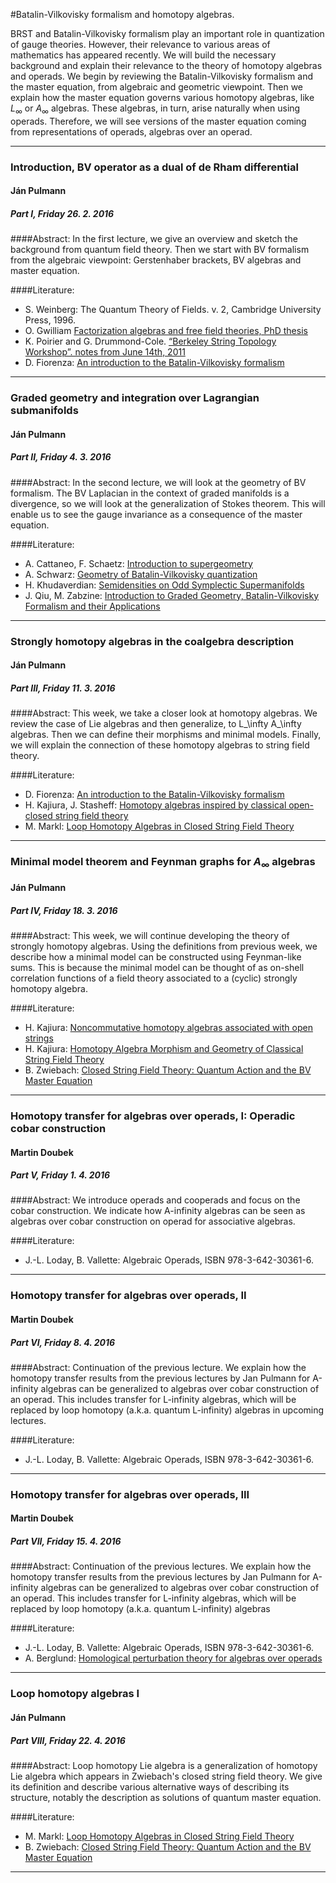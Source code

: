 #Batalin-Vilkovisky formalism and homotopy algebras.         


BRST and Batalin-Vilkovisky formalism
 play an important role in quantization of gauge theories. However, 
their relevance to various areas of mathematics has appeared recently. 
We will build the necessary background and explain their relevance to 
the theory of homotopy algebras and operads.
    We begin by reviewing the Batalin-Vilkovisky
 formalism and the master equation, from algebraic and geometric 
viewpoint. Then we explain how the master equation governs various 
homotopy algebras, like $L_\infty$ or $A_\infty$ algebras. These 
algebras, in turn, arise naturally when using operads. Therefore, 
we will see versions of the master equation coming from representations of operads, 
algebras over an operad.


-----------

### Introduction, BV operator as a dual of de Rham differential
#### Ján Pulmann
##### Part I, Friday 26. 2. 2016

####Abstract:
In the first lecture, we give an overview and sketch the background from quantum field theory. 
Then we start with BV formalism from the algebraic viewpoint: Gerstenhaber brackets, BV algebras and master equation.

####Literature:
* S. Weinberg: The Quantum Theory of Fields. v. 2, Cambridge University Press, 1996.
* O. Gwilliam [Factorization algebras and free field theories, PhD thesis](http://people.mpim-bonn.mpg.de/gwilliam/thesis.pdf)
* K. Poirier and G. Drummond-Cole. [“Berkeley String Topology Workshop”. notes from June 14th, 2011](http://cgp.ibs.re.kr/~gabriel/notes/sum11/strings_jun_14.pdf)
* D. Fiorenza: [An introduction to the Batalin-Vilkovisky formalism](http://arxiv.org/abs/math/0402057)

-----------

### Graded geometry and integration over Lagrangian submanifolds
#### Ján Pulmann
##### Part II, Friday 4. 3. 2016

####Abstract:
 In the second lecture,  we will look at the geometry of BV formalism. The BV Laplacian
 in the context of graded manifolds is a divergence, so we will look at 
the generalization of Stokes theorem. This will enable us to see the 
gauge invariance as a consequence of the master equation. 

####Literature:
* A. Cattaneo, F. Schaetz: [Introduction to supergeometry](http://arxiv.org/abs/1011.3401)
* A. Schwarz: [Geometry of Batalin-Vilkovisky quantization](http://arxiv.org/abs/hep-th/9205088)
* H. Khudaverdian: [Semidensities on Odd Symplectic Supermanifolds](http://arxiv.org/abs/math/0012256)
* J. Qiu, M. Zabzine: [Introduction to Graded Geometry, Batalin-Vilkovisky Formalism and their Applications](http://arxiv.org/abs/1105.2680)

-----------

### Strongly homotopy algebras in the coalgebra description
#### Ján Pulmann
##### Part III, Friday 11. 3. 2016


####Abstract:
  This week, we take a closer look at homotopy algebras. We review the 
case of Lie algebras and then generalize, to L_\infty A_\infty algebras.
 Then we can define their morphisms and minimal models. Finally, we will
 explain the connection of these homotopy algebras to string field 
theory.

####Literature:
* D. Fiorenza: [An introduction to the Batalin-Vilkovisky formalism](http://arxiv.org/abs/math/0402057)
* H. Kajiura, J. Stasheff: [Homotopy algebras inspired by classical open-closed string field theory](http://arxiv.org/abs/math/0410291)
* M. Markl: [Loop Homotopy Algebras in Closed String Field Theory](http://arxiv.org/abs/hep-th/9711045)

----------

### Minimal model theorem and Feynman graphs for $A_\infty$ algebras
#### Ján Pulmann
##### Part IV, Friday 18. 3. 2016

####Abstract:
This week, we will continue developing the theory of strongly homotopy algebras. Using the definitions from
previous week, we describe how a minimal model can be constructed using Feynman-like sums. This is because the minimal
model can be thought of as on-shell correlation functions of a field theory associated to a (cyclic) strongly homotopy algebra.

####Literature:
* H. Kajiura: [Noncommutative homotopy algebras associated with open strings](http://arxiv.org/abs/math/0306332)
* H. Kajiura: [Homotopy Algebra Morphism and Geometry of Classical String Field Theory](http://arxiv.org/abs/hep-th/0112228)
* B. Zwiebach: [Closed String Field Theory: Quantum Action and the BV Master Equation](http://arxiv.org/abs/hep-th/9206084)

----------

### Homotopy transfer for algebras over operads, I:  Operadic cobar construction
#### Martin Doubek
##### Part V, Friday 1. 4. 2016

####Abstract:
We introduce operads and cooperads and focus on the cobar construction. We indicate how A-infinity algebras can be seen as algebras over cobar construction on operad for associative algebras.

####Literature:
* J.-L. Loday, B. Vallette: Algebraic Operads, ISBN 978-3-642-30361-6.


----------

### Homotopy transfer for algebras over operads, II
#### Martin Doubek
##### Part VI, Friday 8. 4. 2016

####Abstract:
Continuation of the previous lecture. We explain how the homotopy transfer results from the previous lectures by Jan Pulmann
 for A-infinity algebras can be generalized to algebras over cobar construction of an operad. This includes transfer for 
 L-infinity algebras, which will be replaced by loop homotopy (a.k.a. quantum L-infinity) algebras in upcoming lectures.

####Literature:
* J.-L. Loday, B. Vallette: Algebraic Operads, ISBN 978-3-642-30361-6.


----------

### Homotopy transfer for algebras over operads, III    
#### Martin Doubek
##### Part VII, Friday 15. 4. 2016

####Abstract:
Continuation of the previous lectures. We explain how the homotopy transfer results 
from the previous lectures by Jan Pulmann for A-infinity algebras can be generalized 
to algebras over cobar construction of an operad. This includes transfer for L-infinity 
algebras, which will be replaced by loop homotopy (a.k.a. quantum L-infinity) algebras 

####Literature:
* J.-L. Loday, B. Vallette: Algebraic Operads, ISBN 978-3-642-30361-6.
* A. Berglund: [Homological perturbation theory for algebras over operads](http://arxiv.org/abs/0909.3485)


----------

### Loop homotopy algebras I
#### Ján Pulmann
##### Part VIII, Friday 22. 4. 2016

####Abstract:
Loop homotopy Lie algebra is a generalization of homotopy Lie algebra which appears in Zwiebach's closed string field theory. We give its definition and describe various alternative ways of describing its structure, notably the description as solutions of quantum master equation.

####Literature:
* M. Markl: [Loop Homotopy Algebras in Closed String Field Theory](http://arxiv.org/abs/hep-th/9711045)
* B. Zwiebach: [Closed String Field Theory: Quantum Action and the BV Master Equation](http://arxiv.org/abs/hep-th/9206084)

----------
